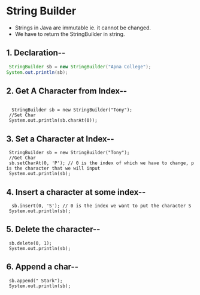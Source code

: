 # String Builder

- Strings in Java are immutable ie. it cannot be changed.
- We have to return the StringBuilder in string.

## 1. Declaration--
```java
 StringBuilder sb = new StringBuilder("Apna College");
System.out.println(sb);
```
    

## 2. Get A Character from Index--
```java
```
      StringBuilder sb = new StringBuilder("Tony");
     //Set Char
     System.out.println(sb.charAt(0));

## 3. Set a Character at Index--
     StringBuilder sb = new StringBuilder("Tony");
     //Get Char
     sb.setCharAt(0, 'P'); // 0 is the index of which we have to change, p is the character that we will input
     System.out.println(sb);

## 4. Insert a character at some index--
      sb.insert(0, 'S'); // 0 is the index we want to put the character S
     System.out.println(sb);

## 5. Delete the character--
     sb.delete(0, 1);
     System.out.println(sb);

## 6. Append a char--
     sb.append(" Stark");
     System.out.println(sb); 

     







